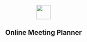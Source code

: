 

<p align="center">
  <img src="https://user-images.githubusercontent.com/54584689/119855575-50bfdd80-bf12-11eb-9476-00104f205da1.png" width="44">
</p>

<h2 align="center">
Online Meeting Planner
</h2>



